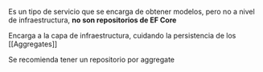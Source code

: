 Es un tipo de servicio que se encarga de obtener modelos, pero no a nivel de infraestructura, **no son repositorios de EF Core**

Encarga a la capa de infraestructura, cuidando la persistencia de los [[Aggregates]]

Se recomienda tener un repositorio por aggregate